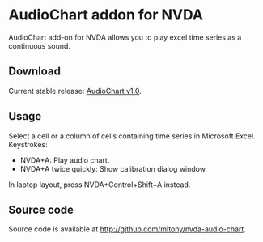 # AudioChart addon for NVDA
AudioChart add-on for NVDA allows you to play excel time series as a continuous sound.
## Download
Current stable release: 
[AudioChart v1.0](https://github.com/mltony/nvda-audio-chart/releases/download/v1.0/audioChart-1.0.nvda-addon).

## Usage
Select a cell or a column of cells containing time series in Microsoft Excel.
Keystrokes:

* NVDA+A: Play audio chart.
* NVDA+A twice quickly: Show calibration dialog window.

In laptop layout, press NVDA+Control+Shift+A instead.

## Source code
Source code is available at <http://github.com/mltony/nvda-audio-chart>.

